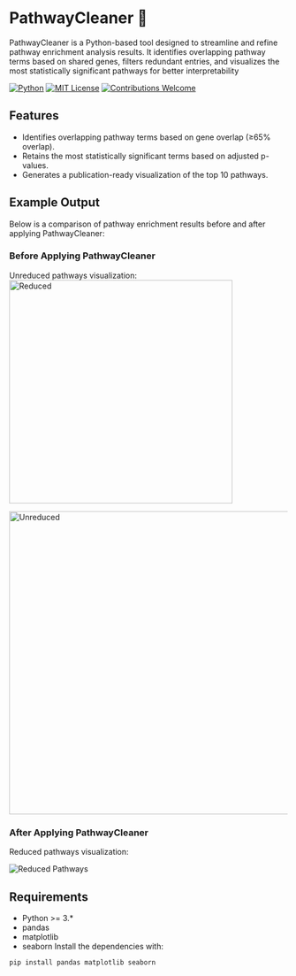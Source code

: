 # PathwayCleaner 🚀
PathwayCleaner is a Python-based tool designed to streamline and refine pathway enrichment analysis results. It identifies overlapping pathway terms based on shared genes, filters redundant entries, and visualizes the most statistically significant pathways for better interpretability

[![Python](https://img.shields.io/badge/Python-3.6%2B-blue)](https://www.python.org/)
[![MIT License](https://img.shields.io/badge/License-MIT-green)](LICENSE)
[![Contributions Welcome](https://img.shields.io/badge/Contributions-Welcome-brightgreen)](CONTRIBUTING.md)

## Features
- Identifies overlapping pathway terms based on gene overlap (≥65% overlap).
- Retains the most statistically significant terms based on adjusted p-values.
- Generates a publication-ready visualization of the top 10 pathways.



## Example Output
Below is a comparison of pathway enrichment results before and after applying PathwayCleaner:

### Before Applying PathwayCleaner
Unreduced pathways visualization:
<img width="404" alt="Reduced" src="https://github.com/user-attachments/assets/eab44d0a-b939-4dd1-8a7e-7094f1a0bdd7" />

<img width="548" alt="Unreduced" src="https://github.com/user-attachments/assets/9ed8a78e-ae89-4c8c-a04e-ccedfe33398e" />

### After Applying PathwayCleaner
Reduced pathways visualization:

![Reduced Pathways](images/Reduced.png)





## Requirements
- Python >= 3.*
- pandas
- matplotlib
- seaborn
Install the dependencies with:
```bash
pip install pandas matplotlib seaborn





